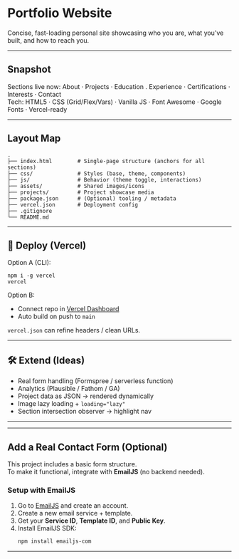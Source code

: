 # Portfolio Website

Concise, fast-loading personal site showcasing who you are, what you’ve built, and how to reach you.

---

## Snapshot
Sections live now: About · Projects · Education . Experience · Certifications · Interests · Contact  
Tech: HTML5 · CSS (Grid/Flex/Vars) · Vanilla JS · Font Awesome · Google Fonts · Vercel-ready

---

## Layout Map
```
.
├── index.html        # Single-page structure (anchors for all sections)
├── css/              # Styles (base, theme, components)
├── js/               # Behavior (theme toggle, interactions)
├── assets/           # Shared images/icons
├── projects/         # Project showcase media
├── package.json      # (Optional) tooling / metadata
├── vercel.json       # Deployment config
├── .gitignore
└── README.md
```

---

## 🚀 Deploy (Vercel)
Option A (CLI):
```
npm i -g vercel
vercel
```
Option B:
- Connect repo in [Vercel Dashboard](https://vercel.com/)
- Auto build on push to `main`

`vercel.json` can refine headers / clean URLs.

---

## 🛠 Extend (Ideas)
- Real form handling (Formspree / serverless function)
- Analytics (Plausible / Fathom / GA)
- Project data as JSON → rendered dynamically
- Image lazy loading + `loading="lazy"`
- Section intersection observer → highlight nav

---



---
## Add a Real Contact Form (Optional)

This project includes a basic form structure.  
To make it functional, integrate with **EmailJS** (no backend needed).

### Setup with EmailJS
1. Go to [EmailJS](https://www.emailjs.com/) and create an account.
2. Create a new email service + template.
3. Get your **Service ID**, **Template ID**, and **Public Key**.
4. Install EmailJS SDK:
   ```bash
   npm install emailjs-com

---


